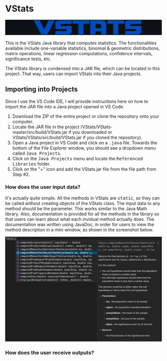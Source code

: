# VStats

<p align="center">
  <img src="VStats/images/vstatslogo.png" width="570">
</p>

This is the VStats Java library that computes statistics. The functionalities available include one-variable statistics, binomial & geometric distributions, matrix operations, linear regression computations, confidence intervals, significance tests, etc. 

The VStats library is condensed into a JAR file, which can be located in this project. That way, users can import VStats into their Java projects. 

## Importing into Projects 

Since I use the VS Code IDE, I will provide instructions here on how to import the JAR file into a Java project opened in VS Code. 

1. Download the ZIP of the entire project or clone the repository onto your computer. 
2. Locate the JAR file in the project (VStats/VStats-master/src/build/VStats.jar if you downloaded or VStats/VStats/src/build/VStats.jar if you cloned the repository). 
3. Open a Java project in VS Code and click on a <samp>.java</samp> file. Towards the bottom of the File Explorer window, you should see a dropdown menu called <samp>Java Projects</samp>. 
4. Click on the <samp>Java Projects</samp> menu and locate the <samp>Referenced Libraries</samp> folder. 
5. Click on the "+" icon and add the VStats.jar file from the file path from Step #2. 


### How does the user input data? 

It's actually quite simple. All the methods in VStats are <samp>static</samp>, so they can be called without creating objects of the VStats class. The input data to any method should be the parameter. This works similar to the Java Math library. Also, documentation is provided for all the methods in the library so that users can learn about what each invidual method actually does. The documentation was written using JavaDoc, in order for users to view the method description in a mini window, as shown in the screenshot below. 

<p align="center">
  <img src="VStats/images/javadocmethodtestss.png" width="570">
</p>

### How does the user receive outputs? 
